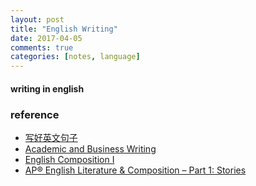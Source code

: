 ```yaml
---
layout: post
title: "English Writing"
date: 2017-04-05
comments: true
categories: [notes, language]
---
```


#### writing in english




### reference
* [写好英文句子](https://www.douban.com/note/445960496/?type=like#sep)
* [Academic and Business Writing](https://courses.edx.org/courses/course-v1:BerkeleyX+ColWri2.2x+2T2017/course/)
* [English Composition I](https://www.coursera.org/learn/english-composition/home/info)
* [AP® English Literature & Composition – Part 1: Stories](https://www.edx.org/course/apr-english-literature-composition-part-uc-berkeleyx-colwri11-1#!)